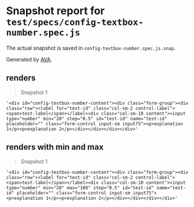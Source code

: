 # Snapshot report for `test/specs/config-textbox-number.spec.js`

The actual snapshot is saved in `config-textbox-number.spec.js.snap`.

Generated by [AVA](https://ava.li).

## renders

> Snapshot 1

    '<div id="config-textbox-number-content"><div class="form-group"><div class="row"><label for="test-id" class="col-sm-2 control-label"><span>test-label</span></label><div class="col-sm-10 content"><input type="number" min="20" step="0.5" id="test-id" name="test-id" placeholder="" class="form-control input-sm input75"><p>explanation 1</p><p>explanation 2</p></div></div></div></div>'

## renders with min and max

> Snapshot 1

    '<div id="config-textbox-number-content"><div class="form-group"><div class="row"><label for="test-id" class="col-sm-2 control-label"><span>test-label</span></label><div class="col-sm-10 content"><input type="number" min="20" max="100" step="0.5" id="test-id" name="test-id" placeholder="" class="form-control input-sm input75"><p>explanation 1</p><p>explanation 2</p></div></div></div></div>'
